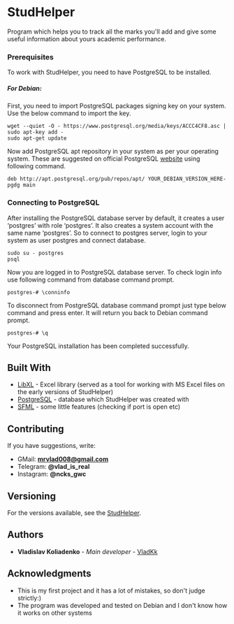 # StudHelper

Program which helps you to track all the marks you'll add and give some useful information about yours academic performance.

### Prerequisites

To work with StudHelper, you need to have PostgreSQL to be installed.

##### For Debian:

First, you need to import PostgreSQL packages signing key on your system. Use the below command to import the key.

```
wget --quiet -O - https://www.postgresql.org/media/keys/ACCC4CF8.asc | sudo apt-key add -
sudo apt-get update
```

Now add PostgreSQL apt repository in your system as per your operating system. These are suggested on official PostgreSQL [website](https://www.postgresql.org/download/linux/debian/) using following command.

```
deb http://apt.postgresql.org/pub/repos/apt/ YOUR_DEBIAN_VERSION_HERE-pgdg main
```

### Connecting to PostgreSQL

After installing the PostgreSQL database server by default, it creates a user ‘postgres’ with role ‘postgres’. It also creates a system account with the same name ‘postgres’. So to connect to postgres server, login to your system as user postgres and connect database.

```
sudo su - postgres
psql
```

Now you are logged in to PostgreSQL database server. To check login info use following command from database command prompt.

```
postgres-# \conninfo
```

To disconnect from PostgreSQL database command prompt just type below command and press enter. It will return you back to Debian command prompt.

```
postgres-# \q
```

Your PostgreSQL installation has been completed successfully.

## Built With

* [LibXL](http://www.libxl.com) - Excel library (served as a tool for working with MS Excel files on the early versions of StudHelper)
* [PostgreSQL](https://www.postgresql.org) - database which StudHelper was created with
* [SFML](https://www.sfml-dev.org) - some little features (checking if port is open etc)

## Contributing

If you have suggestions, write: 
* GMail: **mrvlad008@gmail.com**
* Telegram: **@vlad_is_real** 
* Instagram: **@ncks_gwc**

## Versioning

For the versions available, see the [StudHelper](https://github.com/VladKk/StudHelper). 

## Authors

* **Vladislav Koliadenko** - *Main developer* - [VladKk](https://github.com/VladKk)

## Acknowledgments

* This is my first project and it has a lot of mistakes, so don't judge strictly:)
* The program was developed and tested on Debian and I don't know how it works on other systems

